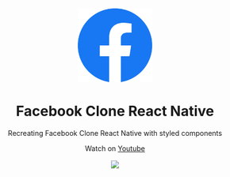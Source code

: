 <h1 align="center">
  <img src="/assets/logo.png" width="150">
<br>
<br>
Facebook Clone React Native
</h1>

<p align="center">Recreating Facebook Clone React Native with styled components</p>
<p align="center">Watch on <a href="https://www.youtube.com/watch?v=yLnRIeaLeBY">Youtube</a></p>

<div align="center">
 
   <img align="center" src="/assets/app.gif" width="230px">
   </a>

</div>
